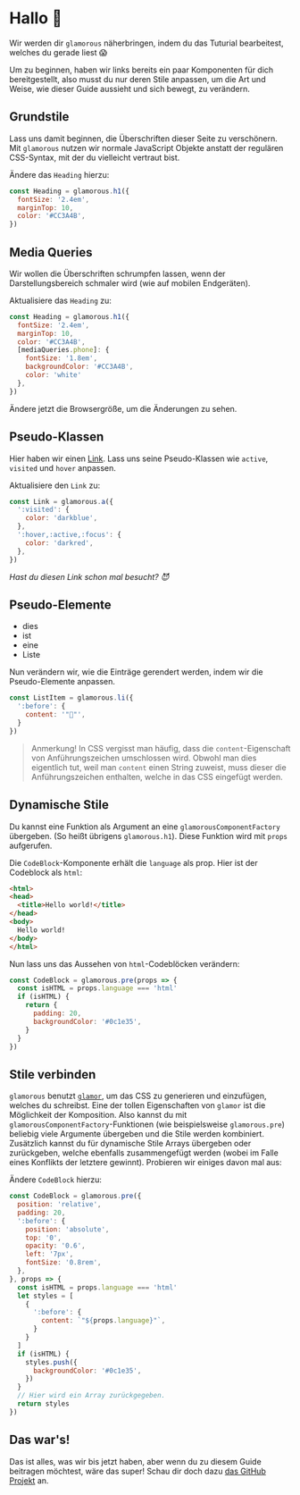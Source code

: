 # Hallo 👋

Wir werden dir `glamorous` näherbringen, indem du das Tuturial bearbeitest,
welches du gerade liest 😱

Um zu beginnen, haben wir links bereits ein paar Komponenten für dich bereitgestellt,
also musst du nur deren Stile anpassen, um die Art und Weise, wie dieser Guide
aussieht und sich bewegt, zu verändern.

## Grundstile

Lass uns damit beginnen, die Überschriften dieser Seite zu verschönern.
Mit `glamorous` nutzen wir normale JavaScript Objekte anstatt der regulären
CSS-Syntax, mit der du vielleicht vertraut bist.

Ändere das `Heading` hierzu:

```js
const Heading = glamorous.h1({
  fontSize: '2.4em',
  marginTop: 10,
  color: '#CC3A4B',
})
```

## Media Queries

Wir wollen die Überschriften schrumpfen lassen, wenn der
Darstellungsbereich schmaler wird (wie auf mobilen Endgeräten).

Aktualisiere das `Heading` zu:

```js
const Heading = glamorous.h1({
  fontSize: '2.4em',
  marginTop: 10,
  color: '#CC3A4B',
  [mediaQueries.phone]: {
    fontSize: '1.8em',
    backgroundColor: '#CC3A4B',
    color: 'white'
  },
})
```

Ändere jetzt die Browsergröße, um die Änderungen zu sehen.

## Pseudo-Klassen

Hier haben wir einen [Link](https://www.youtube.com/watch?v=dQw4w9WgXcQ).
Lass uns seine Pseudo-Klassen wie `active`, `visited` und `hover` anpassen.

Aktualisiere den `Link` zu:

```js
const Link = glamorous.a({
  ':visited': {
    color: 'darkblue',
  },
  ':hover,:active,:focus': {
    color: 'darkred',
  },
})
```

_Hast du diesen Link schon mal besucht? 😈_

## Pseudo-Elemente

- dies
- ist
- eine
- Liste

Nun verändern wir, wie die Einträge gerendert werden,
indem wir die Pseudo-Elemente anpassen.

```js
const ListItem = glamorous.li({
  ':before': {
    content: '"💎"',
  }
})
```

> Anmerkung! In CSS vergisst man häufig, dass die `content`-Eigenschaft von
> Anführungszeichen umschlossen wird. Obwohl man dies eigentlich tut, weil
> man `content` einen String zuweist, muss dieser die Anführungszeichen
> enthalten, welche in das CSS eingefügt werden.

## Dynamische Stile

Du kannst eine Funktion als Argument an eine `glamorousComponentFactory` übergeben.
(So heißt übrigens `glamorous.h1`). Diese Funktion wird mit `props` aufgerufen.

Die `CodeBlock`-Komponente erhält die `language` als prop. Hier ist der Codeblock
als `html`:

```html
<html>
<head>
  <title>Hello world!</title>
</head>
<body>
  Hello world!
</body>
</html>
```

Nun lass uns das Aussehen von `html`-Codeblöcken verändern:

```js
const CodeBlock = glamorous.pre(props => {
  const isHTML = props.language === 'html'
  if (isHTML) {
    return {
      padding: 20,
      backgroundColor: '#0c1e35',
    }
  }
})
```

  ## Stile verbinden

`glamorous` benutzt [`glamor`](https://github.com/threepointone/glamor),
um das CSS zu generieren und einzufügen, welches du schreibst. Eine der tollen
Eigenschaften von `glamor` ist die Möglichkeit der Komposition. Also kannst du mit
`glamorousComponentFactory`-Funktionen (wie beispielsweise `glamorous.pre`)
beliebig viele Argumente übergeben und die Stile werden kombiniert.
Zusätzlich kannst du für dynamische Stile Arrays übergeben oder zurückgeben,
welche ebenfalls zusammengefügt werden (wobei im Falle eines Konflikts der
letztere gewinnt). Probieren wir einiges davon mal aus:

Ändere `CodeBlock` hierzu:

```js
const CodeBlock = glamorous.pre({
  position: 'relative',
  padding: 20,
  ':before': {
    position: 'absolute',
    top: '0',
    opacity: '0.6',
    left: '7px',
    fontSize: '0.8rem',
  },
}, props => {
  const isHTML = props.language === 'html'
  let styles = [
    {
      ':before': {
        content: `"${props.language}"`,
      }
    }
  ]
  if (isHTML) {
    styles.push({
      backgroundColor: '#0c1e35',
    })
  }
  // Hier wird ein Array zurückgegeben.
  return styles
})
```

## Das war's!

Das ist alles, was wir bis jetzt haben, aber wenn du zu diesem Guide beitragen möchtest,
wäre das super! Schau dir doch dazu [das GitHub Projekt](https://github.com/kentcdodds/glamorous-website) an.
